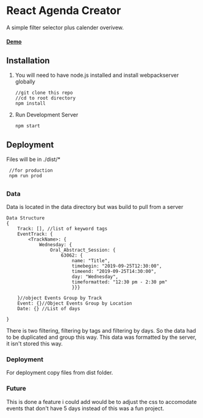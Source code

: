#  React Agenda Creator

A simple filter selector plus calender overivew.

#### <a href="http://demo.artsir.com/react_track/dist/">Demo</a>
## Installation
1. You will need to have node.js installed and install webpackserver globally
    
       //git clone this repo
       //cd to root directory
       npm install
              

2. Run Development Server
       
       npm start
 
## Deployment

Files will be in ./dist/*
```
 //for production
 npm run prod
```

## 

### Data
Data is located in the data directory but was build to pull from a server

```
Data Structure
{
    Track: [], //list of keyword tags
    EventTrack: {
        <TrackName>: {
            Wednesday: {
                Oral_Abstract_Session: {
                    63062: {
                        name: "Title",
                        timebegin: "2019-09-25T12:30:00",
                        timeend: "2019-09-25T14:30:00",
                        day: "Wednesday",
                        timeformatted: "12:30 pm - 2:30 pm"
                        }}}
                    
    }//object Events Group by Track
    Event: {}//Object Events Group by Location
    Date: {} //List of days
    
}
```
 There is two 
filtering, filtering by tags and filtering by days. So the data had to be duplicated and group this way. This data 
was formatted by the server, it isn't stored this way.


### Deployment

For deployment copy files from dist folder.



### Future

This is done a feature i could add would be to adjust the css to accomodate events that don't have 5 days instead of this was a fun project.